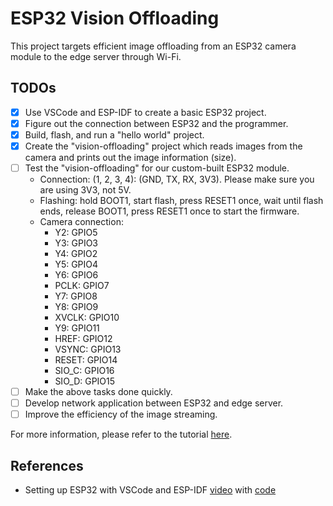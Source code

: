 # ESP32 Vision Offloading
This project targets efficient image offloading from an ESP32 camera module to the edge server through Wi-Fi.

## TODOs
- [x] Use VSCode and ESP-IDF to create a basic ESP32 project.
- [x] Figure out the connection between ESP32 and the programmer.
- [x] Build, flash, and run a "hello world" project.
- [x] Create the "vision-offloading" project which reads images from the camera and prints out the image information (size).
- [ ] Test the "vision-offloading" for our custom-built ESP32 module.
  - Connection: (1, 2, 3, 4): (GND, TX, RX, 3V3). Please make sure you are using 3V3, not 5V.
  - Flashing: hold BOOT1, start flash, press RESET1 once, wait until flash ends, release BOOT1, press RESET1 once to start the firmware.
  - Camera connection:
      - Y2: GPIO5
      - Y3: GPIO3
      - Y4: GPIO2
      - Y5: GPIO4
      - Y6: GPIO6
      - PCLK: GPIO7
      - Y7: GPIO8
      - Y8: GPIO9
      - XVCLK: GPIO10
      - Y9: GPIO11
      - HREF: GPIO12
      - VSYNC: GPIO13
      - RESET: GPIO14
      - SIO_C: GPIO16
      - SIO_D: GPIO15
- [ ] Make the above tasks done quickly.
- [ ] Develop network application between ESP32 and edge server.
- [ ] Improve the efficiency of the image streaming.

For more information, please refer to the tutorial [here](tutorial.md).

## References

- Setting up ESP32 with VSCode and ESP-IDF [video](https://www.youtube.com/watch?v=6KKHgyapl-c) with [code](https://github.com/Tech-Inside/esp32/blob/master/camera/main/main.c)